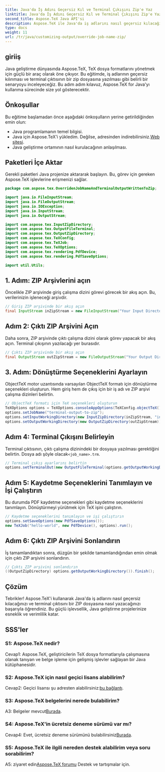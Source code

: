 ```yaml
---
title: Java'da İş Adını Geçersiz Kıl ve Terminal Çıkışını Zip'e Yaz
linktitle: Java'da İş Adını Geçersiz Kıl ve Terminal Çıkışını Zip'e Yaz
second_title: Aspose.TeX Java API'si
description: Aspose.TeX ile Java'da iş adlarını nasıl geçersiz kılacağınızı ve terminal çıktısını ZIP'e yazmayı öğrenin. Java geliştiricileri için kapsamlı bir eğitim.
type: docs
weight: 11
url: /tr/java/customizing-output/override-job-name-zip/
---
```

## giriiş

Java geliştirme dünyasında Aspose.TeX, TeX dosya formatlarını yönetmek için güçlü bir araç olarak öne çıkıyor. Bu eğitimde, iş adlarının geçersiz kılınması ve terminal çıktısının bir zip dosyasına yazılması gibi belirli bir senaryoyu inceleyeceğiz. Bu adım adım kılavuz, Aspose.TeX for Java'yı kullanma sürecinde size yol gösterecektir.

## Önkoşullar

Bu eğitime başlamadan önce aşağıdaki önkoşulların yerine getirildiğinden emin olun:
- Java programlamanın temel bilgisi.
-  Java için Aspose.TeX'i yükledim. Değilse, adresinden indirebilirsiniz.[Web sitesi](https://releases.aspose.com/tex/java/).
- Java geliştirme ortamının nasıl kurulacağının anlaşılması.

## Paketleri İçe Aktar

Gerekli paketleri Java projenize aktararak başlayın. Bu, görev için gereken Aspose.TeX işlevlerine erişmenizi sağlar.

```java
package com.aspose.tex.OverridenJobNameAndTerminalOutputWrittenToZip;

import java.io.FileInputStream;
import java.io.FileOutputStream;
import java.io.IOException;
import java.io.InputStream;
import java.io.OutputStream;

import com.aspose.tex.InputZipDirectory;
import com.aspose.tex.OutputFileTerminal;
import com.aspose.tex.OutputZipDirectory;
import com.aspose.tex.TeXConfig;
import com.aspose.tex.TeXJob;
import com.aspose.tex.TeXOptions;
import com.aspose.tex.rendering.PdfDevice;
import com.aspose.tex.rendering.PdfSaveOptions;

import util.Utils;
```

## 1. Adım: ZIP Arşivlerini açın

Öncelikle ZIP arşivinde giriş çalışma dizini görevi görecek bir akış açın. Bu, verilerinizin işleneceği arşivdir.

```java
// Giriş ZIP arşivinde bir akış açın
final InputStream inZipStream = new FileInputStream("Your Input Directory" + "zip-in.zip");
```

## Adım 2: Çıktı ZIP Arşivini Açın

Daha sonra, ZIP arşivinde çıktı çalışma dizini olarak görev yapacak bir akış açın. Terminal çıkışının yazılacağı yer burasıdır.

```java
// Çıktı ZIP arşivinde bir akış açın
final OutputStream outZipStream = new FileOutputStream("Your Output Directory" + "terminal-out-to-zip.zip");
```

## 3. Adım: Dönüştürme Seçeneklerini Ayarlayın

ObjectTeX motor uzantısında varsayılan ObjectTeX formatı için dönüştürme seçenekleri oluşturun. Hem giriş hem de çıkış için bir iş adı ve ZIP arşivi çalışma dizinleri belirtin.

```java
// ObjectTeX formatı için TeX seçenekleri oluşturun
TeXOptions options = TeXOptions.consoleAppOptions(TeXConfig.objectTeX());
options.setJobName("terminal-output-to-zip");
options.setInputWorkingDirectory(new InputZipDirectory(inZipStream, "in"));
options.setOutputWorkingDirectory(new OutputZipDirectory(outZipStream));
```

## Adım 4: Terminal Çıkışını Belirleyin

 Terminal çıktısının, çıktı çalışma dizinindeki bir dosyaya yazılması gerektiğini belirtin. Dosya adı şöyle olacak`<job_name>.trm`.

```java
// Terminal çıkış ayarlarını belirtin
options.setTerminalOut(new OutputFileTerminal(options.getOutputWorkingDirectory()));
```

## Adım 5: Kaydetme Seçeneklerini Tanımlayın ve İşi Çalıştırın

Bu durumda PDF kaydetme seçenekleri gibi kaydetme seçeneklerini tanımlayın. Dönüştürmeyi yürütmek için TeX işini çalıştırın.

```java
// Kaydetme seçeneklerini tanımlayın ve işi çalıştırın
options.setSaveOptions(new PdfSaveOptions());
new TeXJob("hello-world", new PdfDevice(), options).run();
```

## Adım 6: Çıktı ZIP Arşivini Sonlandırın

İş tamamlandıktan sonra, düzgün bir şekilde tamamlandığından emin olmak için çıktı ZIP arşivini sonlandırın.

```java
// Çıktı ZIP arşivini sonlandırın
((OutputZipDirectory) options.getOutputWorkingDirectory()).finish();
```

## Çözüm

Tebrikler! Aspose.TeX'i kullanarak Java'da iş adlarını nasıl geçersiz kılacağınızı ve terminal çıktısını bir ZIP dosyasına nasıl yazacağınızı başarıyla öğrendiniz. Bu güçlü işlevsellik, Java geliştirme projelerinize esneklik ve verimlilik katar.

## SSS'ler

### S1: Aspose.TeX nedir?

Cevap1: Aspose.TeX, geliştiricilerin TeX dosya formatlarıyla çalışmasına olanak tanıyan ve belge işleme için gelişmiş işlevler sağlayan bir Java kütüphanesidir.

### S2: Aspose.TeX için nasıl geçici lisans alabilirim?

 Cevap2: Geçici lisansı şu adresten alabilirsiniz:[bu bağlantı](https://purchase.aspose.com/temporary-license/).

### S3: Aspose.TeX belgelerini nerede bulabilirim?

 A3: Belgeler mevcut[Burada](https://reference.aspose.com/tex/java/).

### S4: Aspose.TeX'in ücretsiz deneme sürümü var mı?

 Cevap4: Evet, ücretsiz deneme sürümünü bulabilirsiniz[Burada](https://releases.aspose.com/).

### S5: Aspose.TeX ile ilgili nereden destek alabilirim veya soru sorabilirim?

 A5: ziyaret edin[Aspose.TeX forumu](https://forum.aspose.com/c/tex/47) Destek ve tartışmalar için.
